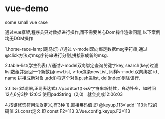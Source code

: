 # vue-demo
some small vue case

通过vue框架,程序员只对数据进行操作,而不需要关心Dom操作渲染问题,以下案例均无DOM操作


1.horse-race-lamp(跑马灯)    //通过 v-model双向绑定数据msg字符串,通过@click方法对msg字符串进行分割,拼接形成新的msg.

2.table-list(学生列表)      //通过v-model双向绑定查询关键字key, search(key)过滤list数组并返回一个新数组newList, v-for渲染newList, 同样v-model双向绑定  id , name 拼接成新对象  ,add()将这个对象push进list,   del(index)删除该行.

3.filter(过滤器,正则表达式)   //padStart() es6字符串新特性，自动补全，如时间 12点6分3秒 12:6:3
使用padString（2,0） 就会变成12:06:03 

4.按键修饰符用法及定义,有3种 
    1).直接用码值  即 @keyup.113='add'   113为F2的 码值
    2).const定义 即  const F2=113
    3.Vue.config.keyup.F2=113 
      